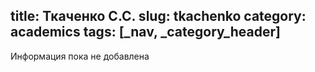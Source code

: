 title: Ткаченко С.С.
slug: tkachenko
category: academics
tags: [_nav, _category_header]
---

Информация пока не добавлена
